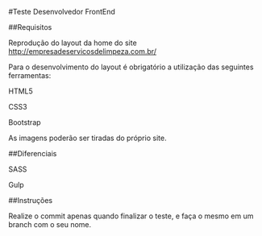 #Teste Desenvolvedor FrontEnd


##Requisitos


Reprodução do layout da home do site http://empresadeservicosdelimpeza.com.br/


Para o desenvolvimento do layout é obrigatório a utilização das seguintes ferramentas:


HTML5

CSS3

Bootstrap


As imagens poderão ser tiradas do próprio site.



##Diferenciais


SASS

Gulp


##Instruções


Realize o commit apenas quando finalizar o teste, e faça o mesmo em um branch com o seu nome.






